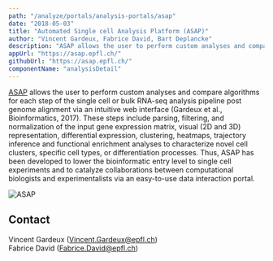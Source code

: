 ```yaml
---
path: "/analyze/portals/analysis-portals/asap"
date: "2018-05-03"
title: "Automated Single cell Analysis Platform (ASAP)"
author: "Vincent Gardeux, Fabrice David, Bart Deplancke"
description: "ASAP allows the user to perform custom analyses and compare algorithms for each step of the single cell or bulk RNA-seq analysis pipeline post genome alignment."
appUrl: "https://asap.epfl.ch/"
githubUrl: "https://asap.epfl.ch/"
componentName: "analysisDetail"
---
```


[ASAP](https://asap.epfl.ch/) allows the user to perform custom analyses and compare algorithms for each step of the single cell or bulk RNA-seq analysis pipeline post genome alignment via an intuitive web interface (Gardeux et al., Bioinformatics, 2017). These steps include parsing, filtering, and normalization of the input gene expression matrix, visual (2D and 3D) representation, differential expression, clustering, heatmaps, trajectory inference and functional enrichment analyses to characterize novel cell clusters, specific cell types, or differentiation processes. Thus, ASAP has been developed to lower the bioinformatic entry level to single cell experiments and to catalyze collaborations between computational biologists and experimentalists via an easy-to-use data interaction portal.

![ASAP](../../_images/portals/asap.png)

## Contact
Vincent Gardeux ([Vincent.Gardeux@epfl.ch](mailto:Vincent.Gardeux@epfl.ch))\
Fabrice David ([Fabrice.David@epfl.ch](mailto:Fabrice.David@epfl.ch))
